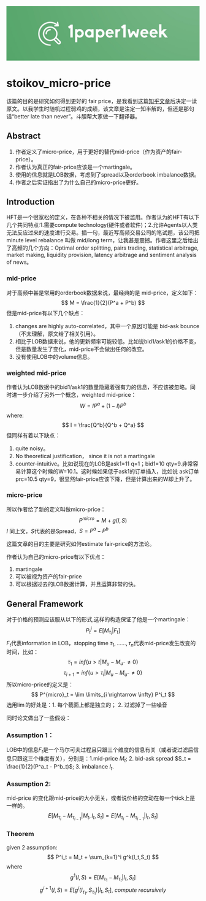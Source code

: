 ![1paper1week](../../docs/1paper1week-git.jpg)

# stoikov_micro-price

该篇的目的是研究如何得到更好的 fair price，是我看到这篇[知乎文章](https://zhuanlan.zhihu.com/p/622226738)后决定一读原文。以我学生时随机过程弱鸡的成绩，该文章是注定一知半解的，但还是那句话“better late than never”。斗胆帮大家做一下翻译器。

## Abstract
1. 作者定义了micro-price，用于更好的替代mid-price（作为资产的fair-price）。
2. 作者认为真正的fair-price应该是一个martingale。
3. 使用的信息就是LOB数据，考虑到了spread以及orderbook imbalance数据。
4. 作者之后实证指出了为什么自己的micro-price更好。

## Introduction
HFT是一个很宽松的定义，在各种不相关的情况下被滥用。作者认为的HFT有以下几个共同特点:1.需要compute technology(硬件或者软件)；2.允许Agents以人类无法反应过来的速度进行交易。插一句，最近写高频交易公司的笔试题，该公司把 minute level rebalance 叫做 mid/long term，让我甚是震撼。作者这里之后给出了高频的几个方向：Optimal order splitting, pairs trading, statistical arbitrage, market making, liquidity provision, latency arbitrage and sentiment
analysis of news。

### mid-price
对于高频中甚是常用的orderbook数据来说，最经典的是 mid-price，定义如下：
$$
M = \frac{1}{2}(P^a + P^b)
$$
但是mid-price有以下几个缺点：
1. changes are highly auto-correlated，其中一个原因可能是 bid-ask bounce（不太理解，原文给了相关引用）。
2. 相比于LOB数据来说，他的更新频率可能较低。比如说bid1/ask1的价格不变，但是数量发生了变化，mid-price不会做出任何的改变。
3. 没有使用LOB中的volume信息。

### weighted mid-price
作者认为LOB数据中的bid1/ask1的数量隐藏着强有力的信息，不应该被忽略。同时进一步介绍了另外一个概念，weighted mid-price：
$$
W = IP^a + (1-I)P^b
$$
where:
$$
I = \frac{Q^b}{Q^b + Q^a}
$$
但同样有着以下缺点：
1. quite noisy。
2. No theoretical justification， since it is not a martingale
3. counter-intuitive。比如说现在的LOB是ask1=11 q=1；bid1=10 qty=9.非常容易计算这个时候的W=10.1。这时候如果低于ask1的订单插入，比如说 ask订单 prc=10.5 qty=9，很显然fair-price应该下降，但是计算出来的W却上升了。

### micro-price
所以作者给了新的定义叫做micro-price：
$$
P^{micro} = M + g(I,S)
$$
$I$ 同上文，$S$代表的是Spread，$S=P^a-P^b$

这篇文章的目的主要是研究如何estimate fair-price的方法论。

作者认为自己的micro-price有以下优点：
1. martingale
2. 可以被视为资产的fair-price
3. 可以根据过去的LOB数据计算，并且运算非常的快。

## General Framework
对于价格的预测应该服从以下的形式,这样的构造保证了他是一个martingale：
$$
P^i_t = E[M_{\tau_i}|F_t]
$$
$F_t$代表information in LOB，stopping time $\tau_1,......,\tau_n$代表mid-price发生改变的时间，比如：
$$
\tau_1 = inf\{u>t| M_u - M_{u^-} \neq 0\}
$$
$$
\tau_{i+1} = inf\{u>\tau_{i}| M_u - M_{u^-} \neq 0\}
$$
所以micro-price的定义是：
$$
P^{micro}_t = \lim \limits_{i \rightarrow \infty} P^i_t
$$
选用$\lim$的好处是：1. 每个截面上都是独立的； 2. 过滤掉了一些噪音

同时论文做出了一些假设：
### Assumption 1：
LOB中的信息$F_t$是一个马尔可夫过程且只跟三个维度的信息有关（或者说过滤后信息只跟这三个维度有关），分别是：1.mid-price $M_t$; 2. bid-ask spread $S_t = \frac{1}{2}(P^a_t - P^b_t)$; 3. imbalance $I_t$.
### Assumption 2:
mid-price 的变化跟mid-price的大小无关，或者说价格的变动在每一个tick上是一样的。
$$
E[M_{\tau_{i}} - M_{\tau_{i-1}}|M_t,I_t,S_t] = E[M_{\tau_{i}} - M_{\tau_{i-1}}|I_t,S_t]
$$

### Theorem
given 2 assumption:
$$
P^i_t = M_t + \sum_{k=1}^i g^k(I_t,S_t)
$$
where
$$
g^1(I,S) = E[M_{\tau_{1}} - M_{\tau_{t}}|I_t,S_t]
$$
$$
g^{i+1}(I,S) = E[g^{i}(I_{\tau_1},S_{\tau_1})|I_t,S_t],\  compute \ recursively
$$
